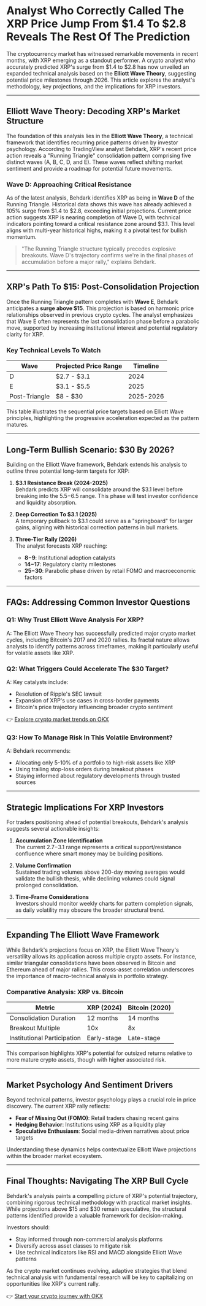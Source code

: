 # Analyst Who Correctly Called The XRP Price Jump From $1.4 To $2.8 Reveals The Rest Of The Prediction

The cryptocurrency market has witnessed remarkable movements in recent months, with XRP emerging as a standout performer. A crypto analyst who accurately predicted XRP's surge from $1.4 to $2.8 has now unveiled an expanded technical analysis based on the **Elliott Wave Theory**, suggesting potential price milestones through 2026. This article explores the analyst's methodology, key projections, and the implications for XRP investors.

---

## Elliott Wave Theory: Decoding XRP's Market Structure

The foundation of this analysis lies in the **Elliott Wave Theory**, a technical framework that identifies recurring price patterns driven by investor psychology. According to TradingView analyst Behdark, XRP's recent price action reveals a "Running Triangle" consolidation pattern comprising five distinct waves (A, B, C, D, and E). These waves reflect shifting market sentiment and provide a roadmap for potential future movements.

### Wave D: Approaching Critical Resistance

As of the latest analysis, Behdark identifies XRP as being in **Wave D** of the Running Triangle. Historical data shows this wave has already achieved a 105% surge from $1.4 to $2.8, exceeding initial projections. Current price action suggests XRP is nearing completion of Wave D, with technical indicators pointing toward a critical resistance zone around $3.1. This level aligns with multi-year historical highs, making it a pivotal test for bullish momentum.

> "The Running Triangle structure typically precedes explosive breakouts. Wave D's trajectory confirms we're in the final phases of accumulation before a major rally," explains Behdark.

---

## XRP's Path To $15: Post-Consolidation Projection

Once the Running Triangle pattern completes with **Wave E**, Behdark anticipates a **surge above $15**. This projection is based on harmonic price relationships observed in previous crypto cycles. The analyst emphasizes that Wave E often represents the last consolidation phase before a parabolic move, supported by increasing institutional interest and potential regulatory clarity for XRP.

### Key Technical Levels To Watch

| Wave | Projected Price Range | Timeline |
|------|------------------------|----------|
| D    | $2.7 - $3.1           | 2024     |
| E    | $3.1 - $5.5           | 2025     |
| Post-Triangle | $8 - $30     | 2025-2026|

This table illustrates the sequential price targets based on Elliott Wave principles, highlighting the progressive acceleration expected as the pattern matures.

---

## Long-Term Bullish Scenario: $30 By 2026?

Building on the Elliott Wave framework, Behdark extends his analysis to outline three potential long-term targets for XRP:

1. **$3.1 Resistance Break (2024-2025)**  
   Behdark predicts XRP will consolidate around the $3.1 level before breaking into the $5.5-$6.5 range. This phase will test investor confidence and liquidity absorption.

2. **Deep Correction To $3.1 (2025)**  
   A temporary pullback to $3.1 could serve as a "springboard" for larger gains, aligning with historical correction patterns in bull markets.

3. **Three-Tier Rally (2026)**  
   The analyst forecasts XRP reaching:
   - **$8-$9**: Institutional adoption catalysts
   - **$14-$17**: Regulatory clarity milestones
   - **$25-$30**: Parabolic phase driven by retail FOMO and macroeconomic factors

---

## FAQs: Addressing Common Investor Questions

### Q1: Why Trust Elliott Wave Analysis For XRP?
A: The Elliott Wave Theory has successfully predicted major crypto market cycles, including Bitcoin's 2017 and 2020 rallies. Its fractal nature allows analysts to identify patterns across timeframes, making it particularly useful for volatile assets like XRP.

### Q2: What Triggers Could Accelerate The $30 Target?
A: Key catalysts include:
- Resolution of Ripple's SEC lawsuit
- Expansion of XRP's use cases in cross-border payments
- Bitcoin's price trajectory influencing broader crypto sentiment

👉 [Explore crypto market trends on OKX](https://bit.ly/okx-bonus)

### Q3: How To Manage Risk In This Volatile Environment?
A: Behdark recommends:
- Allocating only 5-10% of a portfolio to high-risk assets like XRP
- Using trailing stop-loss orders during breakout phases
- Staying informed about regulatory developments through trusted sources

---

## Strategic Implications For XRP Investors

For traders positioning ahead of potential breakouts, Behdark's analysis suggests several actionable insights:

1. **Accumulation Zone Identification**  
   The current $2.7-$3.1 range represents a critical support/resistance confluence where smart money may be building positions.

2. **Volume Confirmation**  
   Sustained trading volumes above 200-day moving averages would validate the bullish thesis, while declining volumes could signal prolonged consolidation.

3. **Time-Frame Considerations**  
   Investors should monitor weekly charts for pattern completion signals, as daily volatility may obscure the broader structural trend.

---

## Expanding The Elliott Wave Framework

While Behdark's projections focus on XRP, the Elliott Wave Theory's versatility allows its application across multiple crypto assets. For instance, similar triangular consolidations have been observed in Bitcoin and Ethereum ahead of major rallies. This cross-asset correlation underscores the importance of macro-technical analysis in portfolio strategy.

### Comparative Analysis: XRP vs. Bitcoin

| Metric           | XRP (2024)      | Bitcoin (2020)  |
|------------------|-----------------|-----------------|
| Consolidation Duration | 12 months       | 14 months       |
| Breakout Multiple | 10x             | 8x              |
| Institutional Participation | Early-stage | Late-stage     |

This comparison highlights XRP's potential for outsized returns relative to more mature crypto assets, though with higher associated risk.

---

## Market Psychology And Sentiment Drivers

Beyond technical patterns, investor psychology plays a crucial role in price discovery. The current XRP rally reflects:

- **Fear of Missing Out (FOMO)**: Retail traders chasing recent gains
- **Hedging Behavior**: Institutions using XRP as a liquidity play
- **Speculative Enthusiasm**: Social media-driven narratives about price targets

Understanding these dynamics helps contextualize Elliott Wave projections within the broader market ecosystem.

---

## Final Thoughts: Navigating The XRP Bull Cycle

Behdark's analysis paints a compelling picture of XRP's potential trajectory, combining rigorous technical methodology with practical market insights. While projections above $15 and $30 remain speculative, the structural patterns identified provide a valuable framework for decision-making.

Investors should:
- Stay informed through non-commercial analysis platforms
- Diversify across asset classes to mitigate risk
- Use technical indicators like RSI and MACD alongside Elliott Wave patterns

As the crypto market continues evolving, adaptive strategies that blend technical analysis with fundamental research will be key to capitalizing on opportunities like XRP's current rally.

👉 [Start your crypto journey with OKX](https://bit.ly/okx-bonus)